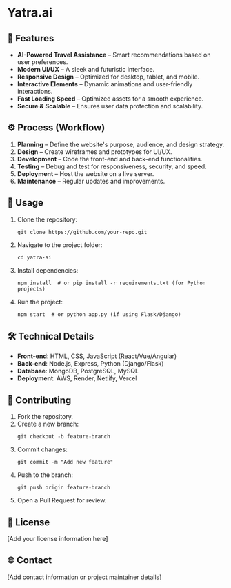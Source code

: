 


# Yatra.ai

## 📌 Features
- **AI-Powered Travel Assistance** – Smart recommendations based on user preferences.
- **Modern UI/UX** – A sleek and futuristic interface.
- **Responsive Design** – Optimized for desktop, tablet, and mobile.
- **Interactive Elements** – Dynamic animations and user-friendly interactions.
- **Fast Loading Speed** – Optimized assets for a smooth experience.
- **Secure & Scalable** – Ensures user data protection and scalability.

## ⚙️ Process (Workflow)
1. **Planning** – Define the website's purpose, audience, and design strategy.
2. **Design** – Create wireframes and prototypes for UI/UX.
3. **Development** – Code the front-end and back-end functionalities.
4. **Testing** – Debug and test for responsiveness, security, and speed.
5. **Deployment** – Host the website on a live server.
6. **Maintenance** – Regular updates and improvements.

## 🚀 Usage
1. Clone the repository:
   ```
   git clone https://github.com/your-repo.git
   ```

2. Navigate to the project folder:
   ```
   cd yatra-ai
   ```

3. Install dependencies:
   ```
   npm install  # or pip install -r requirements.txt (for Python projects)
   ```

4. Run the project:
   ```
   npm start  # or python app.py (if using Flask/Django)
   ```

## 🛠 Technical Details
- **Front-end**: HTML, CSS, JavaScript (React/Vue/Angular)
- **Back-end**: Node.js, Express, Python (Django/Flask)
- **Database**: MongoDB, PostgreSQL, MySQL
- **Deployment**: AWS, Render, Netlify, Vercel

## 🤝 Contributing
1. Fork the repository.
2. Create a new branch:
   ```
   git checkout -b feature-branch
   ```
3. Commit changes:
   ```
   git commit -m "Add new feature"
   ```
4. Push to the branch:
   ```
   git push origin feature-branch
   ```
5. Open a Pull Request for review.

## 📄 License
[Add your license information here]

## 🌐 Contact
[Add contact information or project maintainer details]
